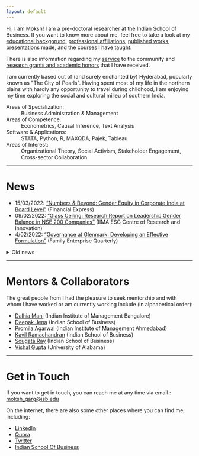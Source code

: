 ```yaml
---
layout: default
---
```


Hi, I am Moksh! I am a pre-doctoral researcher at the Indian School of Business. If you want to know more about me, feel free to take a look at my [educational backgorund](./education.md), [professional affiliations](./employment.md), [published works](./publications.md), [presentations](./presentations.md) made, and the [courses](./teaching.md) I have taught. 

There is also information regarding my [service](./services.md) to the community and [research grants and academic honors](./financials.md) that I have received.

I am currently based out of (and surely enchanted by) Hyderabad, popularly known as "The City of Pearls". Having spent most of my life in the northern plains with hardly any opportunity to travel during childhood, I am enjoying my time exploring the social and cultural milieu of southern India. 

<dl>
   <dt>Areas of Specialization:</dt>
      <dd> Business Administration & Management </dd>
   <dt>Areas of Competence:</dt>
      <dd> Econometrics, Causal Inference, Text Analysis </dd>
    <dt> Software & Applications:</dt>
      <dd> STATA, Python, R, MAXQDA, Pajek, Tableau </dd>
   <dt>Areas of Interest:</dt>
      <dd> Organizational Theory, Social Activism, Stakeholder Engagement, Cross-sector Collaboration </dd>
</dl>

* * *

# News

+ 15/03/2022: [“Numbers & Beyond: Gender Equity in Corporate India at Board Level”](https://www.financialexpress.com/education-2/numbers-and-beyond-gender-equity-in-corporate-india-at-board-level/2458723/) (Financial Express)
+ 09/02/2022: [“Glass Ceiling: Research Report on Leadership Gender Balance in NSE 200 Companies”](http://vslir.iima.ac.in:8080/jspui/handle/11718/24912) (IIMA ESG Centre of Research and Innovation)
+ 4/02/2022: [“Governance at Glenmark: Developing an Effective Formulation”](https://www.isb.edu/en/research-thought-leadership/research-centres-institutes/thomas-schmidheiny-centre-for-family-enterprise/practice-outreach/family-enterprise-quarterly--issue-1.html) (Family Enterprise Quarterly)

<details>
<summary>Old news</summary>
<br>
<ul>
   <li>17/12/2021: <a href="https://forms.iimk.ac.in/research/wmc2021/docs/wmc21_conference_proceedings.pdf">“The Interplay between Corporate Sustainability and Organizational Willingness and Ability: Evidence from India”</a> (IIM World Management Conference 2022)</li>
</ul>
</details>

* * *

# Mentors & Collaborators

The great people from I had the pleasure to seek mentorship and with whom I have worked or am currently working include (in alphabetical order):
+ [Dalhia Mani](https://www.iimb.ac.in/user/95/dalhia-mani) (Indian Institute of Management Bangalore)
+ [Deepak Jena](https://www.isb.edu/en/research-thought-leadership/faculty/faculty-directory/deepak-jena.html) (Indian School of Business)
+ [Promila Agarwal](https://www.iima.ac.in/web/faculty/faculty-profiles/promila-agarwal) (Indian Institute of Management Ahmedabad)
+ [Kavil Ramachandran](https://www.isb.edu/en/research-thought-leadership/faculty/faculty-directory/kavil-ramachandran.html) (Indian School of Business)
+ [Sougata Ray](https://www.isb.edu/en/research-thought-leadership/faculty/faculty-directory/sougata-ray.html) (Indian School of Business)
+ [Vishal Gupta]() (University of Alabama)

* * *

# Get in Touch

If you want to get in touch, you can reach me at any time via email : moksh_garg@isb.edu

On the internet, there are also some other places where you can find me, including:
+ [LinkedIn](https://www.linkedin.com/in/mokshgarg/)
+ [Quora](https://www.quora.com/profile/Moksh-Garg-3)
+ [Twitter](https://twitter.com/moksh_grg)
+ [Indian School Of Business](https://www.isb.edu/en/research-thought-leadership/research-centres-institutes/thomas-schmidheiny-centre-for-family-enterprise/people/team/moksh-garg.html)

